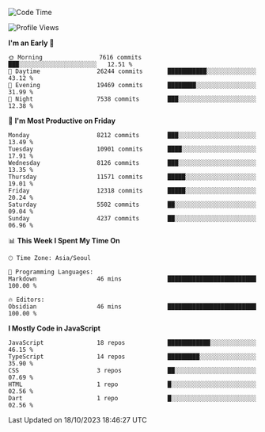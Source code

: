 <!--START_SECTION:waka-->
![Code Time](http://img.shields.io/badge/Code%20Time-5%2C334%20hrs%2050%20mins-blue)

![Profile Views](http://img.shields.io/badge/Profile%20Views-0-blue)

**I'm an Early 🐤** 

```text
🌞 Morning                7616 commits        ███░░░░░░░░░░░░░░░░░░░░░░   12.51 % 
🌆 Daytime                26244 commits       ███████████░░░░░░░░░░░░░░   43.12 % 
🌃 Evening                19469 commits       ████████░░░░░░░░░░░░░░░░░   31.99 % 
🌙 Night                  7538 commits        ███░░░░░░░░░░░░░░░░░░░░░░   12.38 % 
```
📅 **I'm Most Productive on Friday** 

```text
Monday                   8212 commits        ███░░░░░░░░░░░░░░░░░░░░░░   13.49 % 
Tuesday                  10901 commits       ████░░░░░░░░░░░░░░░░░░░░░   17.91 % 
Wednesday                8126 commits        ███░░░░░░░░░░░░░░░░░░░░░░   13.35 % 
Thursday                 11571 commits       █████░░░░░░░░░░░░░░░░░░░░   19.01 % 
Friday                   12318 commits       █████░░░░░░░░░░░░░░░░░░░░   20.24 % 
Saturday                 5502 commits        ██░░░░░░░░░░░░░░░░░░░░░░░   09.04 % 
Sunday                   4237 commits        ██░░░░░░░░░░░░░░░░░░░░░░░   06.96 % 
```


📊 **This Week I Spent My Time On** 

```text
🕑︎ Time Zone: Asia/Seoul

💬 Programming Languages: 
Markdown                 46 mins             █████████████████████████   100.00 % 

🔥 Editors: 
Obsidian                 46 mins             █████████████████████████   100.00 % 
```

**I Mostly Code in JavaScript** 

```text
JavaScript               18 repos            ████████████░░░░░░░░░░░░░   46.15 % 
TypeScript               14 repos            █████████░░░░░░░░░░░░░░░░   35.90 % 
CSS                      3 repos             ██░░░░░░░░░░░░░░░░░░░░░░░   07.69 % 
HTML                     1 repo              █░░░░░░░░░░░░░░░░░░░░░░░░   02.56 % 
Dart                     1 repo              █░░░░░░░░░░░░░░░░░░░░░░░░   02.56 % 
```




 Last Updated on 18/10/2023 18:46:27 UTC
<!--END_SECTION:waka-->
